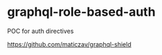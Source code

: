 # graphql-role-based-auth
POC for auth directives

<a>https://github.com/maticzav/graphql-shield</a>